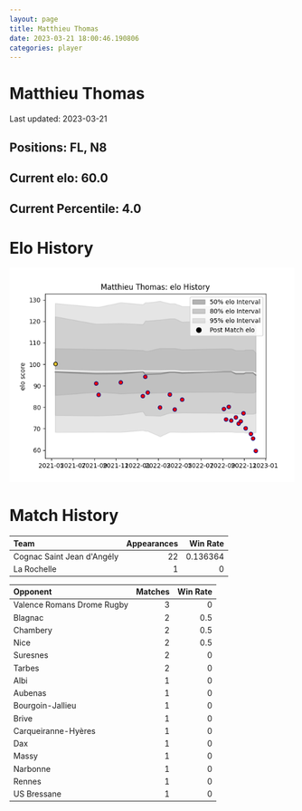 ```yaml
---  
layout: page  
title: Matthieu Thomas  
date: 2023-03-21 18:00:46.190806  
categories: player  
---
```

# Matthieu Thomas


Last updated: 2023-03-21
## Positions: FL, N8

## Current elo: 60.0

## Current Percentile: 4.0

# Elo History


![elo history](history_MatthieuThomas.png)
# Match History


| Team                       |   Appearances |   Win Rate |
|:---------------------------|--------------:|-----------:|
| Cognac Saint Jean d'Angély |            22 |   0.136364 |
| La Rochelle                |             1 |   0        |

| Opponent                   |   Matches |   Win Rate |
|:---------------------------|----------:|-----------:|
| Valence Romans Drome Rugby |         3 |        0   |
| Blagnac                    |         2 |        0.5 |
| Chambery                   |         2 |        0.5 |
| Nice                       |         2 |        0.5 |
| Suresnes                   |         2 |        0   |
| Tarbes                     |         2 |        0   |
| Albi                       |         1 |        0   |
| Aubenas                    |         1 |        0   |
| Bourgoin-Jallieu           |         1 |        0   |
| Brive                      |         1 |        0   |
| Carqueiranne-Hyères        |         1 |        0   |
| Dax                        |         1 |        0   |
| Massy                      |         1 |        0   |
| Narbonne                   |         1 |        0   |
| Rennes                     |         1 |        0   |
| US Bressane                |         1 |        0   |